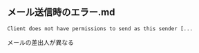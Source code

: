 ## メール送信時のエラー.md

```
Client does not have permissions to send as this sender [...
```

メールの差出人が異なる

